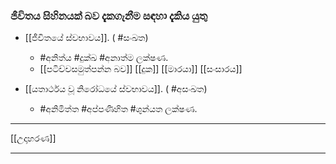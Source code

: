 ### ජීවිතය සිහිනයක් බව දැකගැනීම සඳහා දැකිය යුතු

- [[ජීවිතයේ ස්වභාවය]]. ( #සංඛත)
	- #අනිත්ය   #දුක්ඛ  #අනාත්ම ලක්ෂණ.
	- [[පටිච්චසමුත්පන්න බව]]  [[දුක]]  [[මාරයා]] [[සංසාරය]]  



- [[යතාර්ථය වූ නිරෝධයේ ස්වභාවය]]. ( #අසංඛත)
	- #අනිමිත්ත #අප්පණිහිත #ශුන්යත ලක්ෂණ.
---


[[උදාහරණ]]

---

